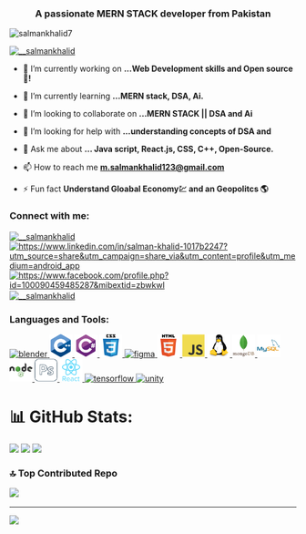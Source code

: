 <h3 align="center">A passionate MERN STACK developer from Pakistan</h3>

<p align="left"> <img src="https://komarev.com/ghpvc/?username=salmankhalid7&label=Profile%20views&color=0e75b6&style=flat" alt="salmankhalid7" /> </p>

<p align="left"> <a href="https://twitter.com/__salmankhalid" target="blank"><img src="https://img.shields.io/twitter/follow/__salmankhalid?logo=twitter&style=for-the-badge" alt="__salmankhalid" /></a> </p>

- 🔭 I’m currently working on **...Web Development skills and Open source🚀!**

- 🌱 I’m currently learning **...MERN stack, DSA, Ai.**

- 👯 I’m looking to collaborate on **...MERN STACK || DSA and Ai**

- 🤝 I’m looking for help with **...understanding concepts of DSA and**

- 💬 Ask me about **... Java script, React.js, CSS, C++, Open-Source.**

- 📫 How to reach me **m.salmankhalid123@gmail.com**

- ⚡ Fun fact **Understand Gloabal Economy💹 and an Geopolitcs 🌎**

<h3 align="left">Connect with me:</h3>
<p align="left">
<a href="https://twitter.com/__salmankhalid" target="blank"><img align="center" src="https://raw.githubusercontent.com/rahuldkjain/github-profile-readme-generator/master/src/images/icons/Social/twitter.svg" alt="__salmankhalid" height="30" width="40" /></a>
<a href="https://linkedin.com/in/https://www.linkedin.com/in/salman-khalid-1017b2247?utm_source=share&utm_campaign=share_via&utm_content=profile&utm_medium=android_app" target="blank"><img align="center" src="https://raw.githubusercontent.com/rahuldkjain/github-profile-readme-generator/master/src/images/icons/Social/linked-in-alt.svg" alt="https://www.linkedin.com/in/salman-khalid-1017b2247?utm_source=share&utm_campaign=share_via&utm_content=profile&utm_medium=android_app" height="30" width="40" /></a>
<a href="https://fb.com/https://www.facebook.com/profile.php?id=100090459485287&mibextid=zbwkwl" target="blank"><img align="center" src="https://raw.githubusercontent.com/rahuldkjain/github-profile-readme-generator/master/src/images/icons/Social/facebook.svg" alt="https://www.facebook.com/profile.php?id=100090459485287&mibextid=zbwkwl" height="30" width="40" /></a>
<a href="https://instagram.com/__salmankhalid" target="blank"><img align="center" src="https://raw.githubusercontent.com/rahuldkjain/github-profile-readme-generator/master/src/images/icons/Social/instagram.svg" alt="__salmankhalid" height="30" width="40" /></a>
</p>

<h3 align="left">Languages and Tools:</h3>
<p align="left"> <a href="https://www.blender.org/" target="_blank" rel="noreferrer"> <img src="https://download.blender.org/branding/community/blender_community_badge_white.svg" alt="blender" width="40" height="40"/> </a> <a href="https://www.w3schools.com/cpp/" target="_blank" rel="noreferrer"> <img src="https://raw.githubusercontent.com/devicons/devicon/master/icons/cplusplus/cplusplus-original.svg" alt="cplusplus" width="40" height="40"/> </a> <a href="https://www.w3schools.com/cs/" target="_blank" rel="noreferrer"> <img src="https://raw.githubusercontent.com/devicons/devicon/master/icons/csharp/csharp-original.svg" alt="csharp" width="40" height="40"/> </a> <a href="https://www.w3schools.com/css/" target="_blank" rel="noreferrer"> <img src="https://raw.githubusercontent.com/devicons/devicon/master/icons/css3/css3-original-wordmark.svg" alt="css3" width="40" height="40"/> </a> <a href="https://www.figma.com/" target="_blank" rel="noreferrer"> <img src="https://www.vectorlogo.zone/logos/figma/figma-icon.svg" alt="figma" width="40" height="40"/> </a> <a href="https://www.w3.org/html/" target="_blank" rel="noreferrer"> <img src="https://raw.githubusercontent.com/devicons/devicon/master/icons/html5/html5-original-wordmark.svg" alt="html5" width="40" height="40"/> </a> <a href="https://developer.mozilla.org/en-US/docs/Web/JavaScript" target="_blank" rel="noreferrer"> <img src="https://raw.githubusercontent.com/devicons/devicon/master/icons/javascript/javascript-original.svg" alt="javascript" width="40" height="40"/> </a> <a href="https://www.linux.org/" target="_blank" rel="noreferrer"> <img src="https://raw.githubusercontent.com/devicons/devicon/master/icons/linux/linux-original.svg" alt="linux" width="40" height="40"/> </a> <a href="https://www.mongodb.com/" target="_blank" rel="noreferrer"> <img src="https://raw.githubusercontent.com/devicons/devicon/master/icons/mongodb/mongodb-original-wordmark.svg" alt="mongodb" width="40" height="40"/> </a> <a href="https://www.mysql.com/" target="_blank" rel="noreferrer"> <img src="https://raw.githubusercontent.com/devicons/devicon/master/icons/mysql/mysql-original-wordmark.svg" alt="mysql" width="40" height="40"/> </a> <a href="https://nodejs.org" target="_blank" rel="noreferrer"> <img src="https://raw.githubusercontent.com/devicons/devicon/master/icons/nodejs/nodejs-original-wordmark.svg" alt="nodejs" width="40" height="40"/> </a> <a href="https://www.photoshop.com/en" target="_blank" rel="noreferrer"> <img src="https://raw.githubusercontent.com/devicons/devicon/master/icons/photoshop/photoshop-line.svg" alt="photoshop" width="40" height="40"/> </a> <a href="https://reactjs.org/" target="_blank" rel="noreferrer"> <img src="https://raw.githubusercontent.com/devicons/devicon/master/icons/react/react-original-wordmark.svg" alt="react" width="40" height="40"/> </a> <a href="https://www.tensorflow.org" target="_blank" rel="noreferrer"> <img src="https://www.vectorlogo.zone/logos/tensorflow/tensorflow-icon.svg" alt="tensorflow" width="40" height="40"/> </a> <a href="https://unity.com/" target="_blank" rel="noreferrer"> <img src="https://www.vectorlogo.zone/logos/unity3d/unity3d-icon.svg" alt="unity" width="40" height="40"/> </a> </p>

# 📊 GitHub Stats:
![](https://github-readme-stats.vercel.app/api?username=salmankhalid7&theme=dark&hide_border=false&include_all_commits=true&count_private=false)
![](https://github-readme-streak-stats.herokuapp.com/?user=salmankhalid7&theme=dark&hide_border=false)
![](https://github-readme-stats.vercel.app/api/top-langs/?username=salmankhalid7&theme=dark&hide_border=false&include_all_commits=true&count_private=false&layout=compact)

### 🔝 Top Contributed Repo
![](https://github-contributor-stats.vercel.app/api?username=salmankhalid7&limit=5&theme=dark&combine_all_yearly_contributions=true)

---
[![](https://visitcount.itsvg.in/api?id=salmankhalid7&icon=0&color=0)](https://visitcount.itsvg.in)

<!-- Proudly created with GPRM ( https://gprm.itsvg.in ) -->
